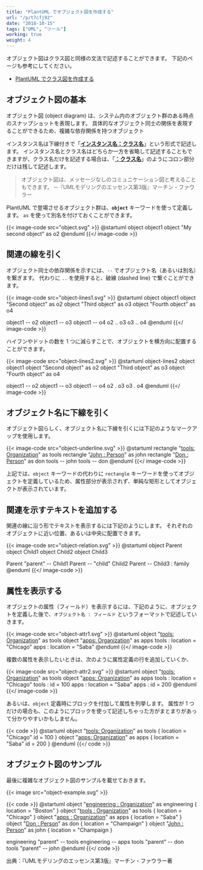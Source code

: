 ```yaml
---
title: "PlantUML でオブジェクト図を作成する"
url: "/p/t7cfj92"
date: "2018-10-15"
tags: ["UML", "ツール"]
working: true
weight: 4
---
```


オブジェクト図はクラス図と同様の文法で記述することができます。
下記のページも参考にしてください。

- [PlantUML でクラス図を作成する](/p/tn6y85z)


オブジェクト図の基本
----

オブジェクト図 (object diagram) は、システム内のオブジェクト群のある時点のスナップショットを表現します。
具体的なオブジェクト同士の関係を表現することができるため、複雑な依存関係を持つオブジェクト

インスタンス名は下線付きで「**<u>インスタンス名：クラス名</u>**」という形式で記述します。
インスタンス名とクラス名はどちらか一方を省略して記述することもできますが、クラス名だけを記述する場合は、「**<u>：クラス名</u>**」のようにコロン部分だけは残して記述します。

> オブジェクト図は、メッセージなしのコミュニケーション図と考えることもできます。
> ─『UMLモデリングのエッセンス第3版』マーチン・ファウラー

PlantUML で登場させるオブジェクト群は、**`object`** キーワードを使って定義します。
`as` を使って別名を付けておくことができます。

{{< image-code src="object.svg" >}}
@startuml
object object1
object "My second object" as o2
@enduml
{{</ image-code >}}


関連の線を引く
----

オブジェクト同士の依存関係を示すには、`--` でオブジェクト名（あるいは別名）を繋ぎます。
代わりに `..` を使用すると、破線 (dashed line) で繋ぐことができます。

{{< image-code src="object-lines1.svg" >}}
@startuml
object object1
object "Second object" as o2
object "Third object" as o3
object "Fourth object" as o4

object1 -- o2
object1 -- o3
object1 -- o4
o2 .. o3
o3 .. o4
@enduml
{{</ image-code >}}

ハイフンやドットの数を 1 つに減らすことで、オブジェクトを横方向に配置することができます。

{{< image-code src="object-lines2.svg" >}}
@startuml object-lines2
object object1
object "Second object" as o2
object "Third object" as o3
object "Fourth object" as o4

object1 -- o2
object1 -- o3
object1 -- o4
o2 . o3
o3 . o4
@enduml
{{</ image-code >}}


オブジェクト名に下線を引く
----

オブジェクト図らしく、オブジェクト名に下線を引くには下記のようなマークアップを使用します。

{{< image-code src="object-underline.svg" >}}
@startuml
rectangle "<u>tools: Organization</u>" as tools
rectangle "<u>John : Person</u>" as john
rectangle "<u>Don : Person</u>" as don
tools -- john
tools -- don
@enduml
{{</ image-code >}}

上記では、`object` キーワードの代わりに `rectangle` キーワードを使ってオブジェクトを定義しているため、属性部分が表示されず、単純な矩形としてオブジェクトが表示されています。


関連を示すテキストを追加する
----

関連の線に沿う形でテキストを表示するには下記のようにします。
それぞれのオブジェクトに近い位置、あるいは中央に配置できます。

{{< image-code src="object-relation.svg" >}}
@startuml
object Parent
object Child1
object Child2
object Child3

Parent "parent" -- Child1
Parent -- "child" Child2
Parent -- Child3 : family
@enduml
{{</ image-code >}}


属性を表示する
----

オブジェクトの属性（フィールド）を表示するには、下記のように、オブジェクトを定義した後で、`オブジェクト名 : フィールド` というフォーマットで記述していきます。

{{< image-code src="object-attr1.svg" >}}
@startuml
object "<u>tools: Organization</u>" as tools
object "<u>apps: Organization</u>" as apps
tools : location = "Chicago"
apps : location = "Saba"
@enduml
{{</ image-code >}}

複数の属性を表示したいときは、次のように属性定義の行を追加していくか、

{{< image-code src="object-attr2.svg" >}}
@startuml
object "<u>tools: Organization</u>" as tools
object "<u>apps: Organization</u>" as apps
tools : location = "Chicago"
tools : id = 100
apps : location = "Saba"
apps : id = 200
@enduml
{{</ image-code >}}

あるいは、`object` 定義時にブロックを付加して属性を列挙します。
属性が 1 つだけの場合も、このようにブロックを使って記述しちゃった方がまとまりがあって分かりやすいかもしません。

{{< code >}}
@startuml
object "<u>tools: Organization</u>" as tools {
  location = "Chicago"
  id = 100
}
object "<u>apps: Organization</u>" as apps {
  location = "Saba"
  id = 200
}
@enduml
{{</ code >}}


オブジェクト図のサンプル
----

最後に複雑なオブジェクト図のサンプルを載せておきます。

{{< image src="object-example.svg" >}}

{{< code >}}
@startuml
object "<u>engineering : Organization</u>" as engineering {
  location = "Boston"
}
object "<u>tools : Organization</u>" as tools {
  location = "Chicago"
}
object "<u>apps : Organization</u>" as apps {
  location = "Saba"
}
object "<u>Don : Person</u>" as don {
  location = "Champaign"
}
object "<u>John : Person</u>" as john {
  location = "Champaign
}

engineering "parent" -- tools
engineering -- apps
tools "parent" -- don
tools "parent" -- john
@enduml
{{</ code >}}

出典：『UMLモデリングのエッセンス第3版』マーチン・ファウラー著

